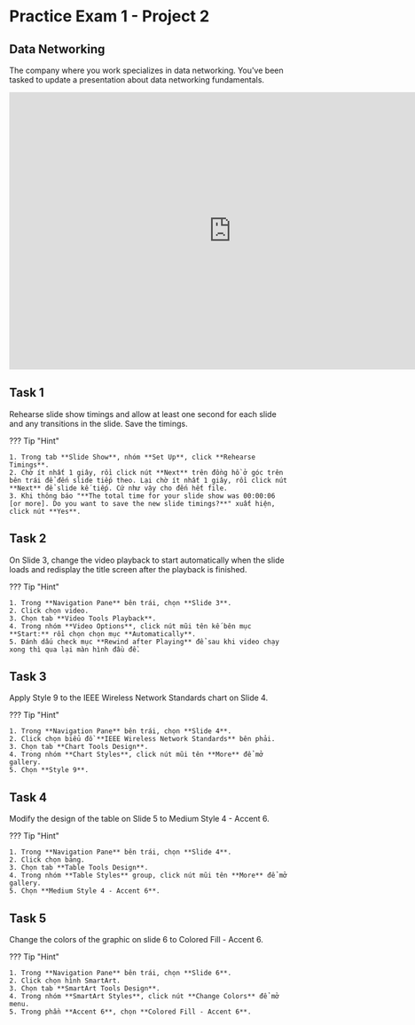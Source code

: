 # Practice Exam 1 - Project 2

## Data Networking

The company where you work specializes in data networking. You've been tasked to update a presentation about data networking fundamentals.

<iframe width="800" height="500" src="https://www.youtube.com/embed/3WeOg30TnvA?si=CIgAOuTG4Pzbn-jB&amp;start=451" title="YouTube video player" frameborder="0" allow="accelerometer; autoplay; clipboard-write; encrypted-media; gyroscope; picture-in-picture; web-share" referrerpolicy="strict-origin-when-cross-origin" allowfullscreen></iframe>

## Task 1

Rehearse slide show timings and allow at least one second for each slide and any transitions in the slide. Save the timings.

??? Tip "Hint"

    1. Trong tab **Slide Show**, nhóm **Set Up**, click **Rehearse Timings**.
    2. Chờ ít nhất 1 giây, rồi click nút **Next** trên đồng hồ ở góc trên bên trái để đến slide tiếp theo. Lại chờ ít nhất 1 giây, rồi click nút **Next** để slide kế tiếp. Cứ như vậy cho đến hết file.
    3. Khi thông báo "**The total time for your slide show was 00:00:06 [or more]. Do you want to save the new slide timings?**" xuất hiện, click nút **Yes**.

## Task 2

On Slide 3, change the video playback to start automatically when the slide loads and redisplay the title screen after the playback is finished.

??? Tip "Hint"

    1. Trong **Navigation Pane** bên trái, chọn **Slide 3**.
    2. Click chọn video.
    3. Chọn tab **Video Tools Playback**.
    4. Trong nhóm **Video Options**, click nút mũi tên kế bên mục **Start:** rồi chọn chọn mục **Automatically**.
    5. Đánh dấu check mục **Rewind after Playing** để sau khi video chạy xong thì qua lại màn hình đầu đề.

## Task 3

Apply Style 9 to the IEEE Wireless Network Standards chart on Slide 4.

??? Tip "Hint"

    1. Trong **Navigation Pane** bên trái, chọn **Slide 4**.
    2. Click chọn biểu đồ **IEEE Wireless Network Standards** bên phải.
    3. Chọn tab **Chart Tools Design**.
    4. Trong nhóm **Chart Styles**, click nút mũi tên **More** để mở gallery.
    5. Chọn **Style 9**.

## Task 4

Modify the design of the table on Slide 5 to Medium Style 4 - Accent 6.

??? Tip "Hint"

    1. Trong **Navigation Pane** bên trái, chọn **Slide 4**.
    2. Click chọn bảng.
    3. Chọn tab **Table Tools Design**.
    4. Trong nhóm **Table Styles** group, click nút mũi tên **More** để mở gallery.
    5. Chọn **Medium Style 4 - Accent 6**.

## Task 5

Change the colors of the graphic on slide 6 to Colored Fill - Accent 6.

??? Tip "Hint"

    1. Trong **Navigation Pane** bên trái, chọn **Slide 6**.
    2. Click chọn hình SmartArt.
    3. Chọn tab **SmartArt Tools Design**.
    4. Trong nhóm **SmartArt Styles**, click nút **Change Colors** để mở menu.
    5. Trong phần **Accent 6**, chọn **Colored Fill - Accent 6**.